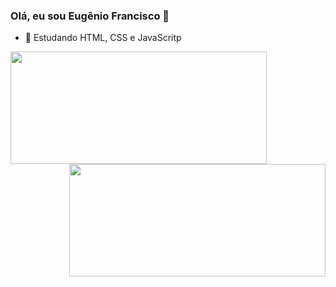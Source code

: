 ###   Olá, eu sou Eugênio Francisco 👋

- 🌱 Estudando HTML, CSS e JavaScritp

<div align="center" display="inline-blocks" margin-left="5em">
  <a href="https://github.com/eugeniofr1">
  <img align="left" height="180em" width="410em" src="https://github-readme-stats.vercel.app/api?username=eugeniofr1&show_icons=true&theme=dracula&include_all_commits=true&count_private=true"/>
  <img align= "right" height="180em" width="410em" src="https://github-readme-stats.vercel.app/api/top-langs/?username=eugeniofr1&layout=compact&langs_count=7&theme=dracula"/>
</div>
